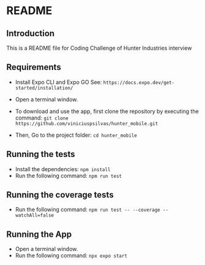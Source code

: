 # README

## Introduction

This is a README file for Coding Challenge of Hunter Industries interview

## Requirements

- Install Expo CLI and Expo GO See: `https://docs.expo.dev/get-started/installation/`

- Open a terminal window.

- To download and use the app, first clone the repository by executing the command: `git clone https://github.com/viniciuspsilvas/hunter_mobile.git`

- Then, Go to the project folder: `cd hunter_mobile`

## Running the tests

- Install the dependencies: `npm install`
- Run the following command: `npm run test`

## Running the coverage tests

- Run the following command: `npm run test -- --coverage --watchAll=false`

## Running the App

- Open a terminal window.
- Run the following command: `npx expo start`
